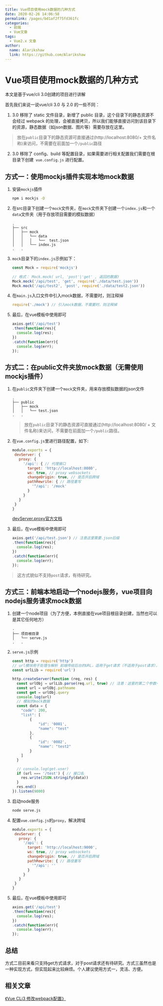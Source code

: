 ```yaml
---
title: Vue项目使用mock数据的几种方式
date: 2020-02-26 14:06:58
permalink: /pages/bd1af2f75fd361fc
categories: 
  - 前端
  - Vue文章
tags: 
  - Vue2.x 文章
author: 
  name: Alarikshaw
  link: https://github.com/Alarikshaw
---
```

# Vue项目使用mock数据的几种方式

本文是基于vue/cli 3.0创建的项目进行讲解

首先我们来说一说vue/cli 3.0 与 2.0 的一些不同：

1.  3.0 移除了 static 文件目录，新增了 public 目录，这个目录下的静态资源不会经过 webpack 的处理，会被直接拷贝，所以我们能够直接访问到该目录下的资源，静态数据（如json数据、图片等）需要存放在这里。
<!-- more -->
   > 放在`public`目录下的静态资源可直接通过(http://localhost:8080/+ 文件名称)来访问，不需要在前面加一个`/public`路径

2.  3.0 移除了 config、build 等配置目录，如果需要进行相关配置我们需要在根目录下创建` vue.config.js` 进行配置。

## 方式一：使用mockjs插件实现本地mock数据

1. 安装`mockjs`插件

   ```sh
   npm i mockjs -D
   ```

2. 在src目录下创建一个`mock`文件夹，在`mock`文件夹下创建一个`index.js`和一个`data`文件夹（用于存放项目需要的模拟数据）

   ```
   .
   ├── src
   │   ├── mock
   │   │   └── data
   │   │   │   └──  test.json
   │   │   └── index.js 
   .   .   
   ```

3. `mock`目录下的`index.js`示例如下：

   ```js
   const Mock = require('mockjs')
    
   // 格式： Mock.mock( url, 'post'|'get' , 返回的数据)
   Mock.mock('/api/test', 'get', require('./data/test.json'))
   Mock.mock('/api/test2', 'post', require('./data/test2.json'))
   ```

4. 在`main.js`入口文件中引入mock数据，不需要时，则注释掉

   ```js
   require('./mock') // 引入mock数据，不需要时，则注释掉
   ```

5. 最后，在vue模板中使用即可

   ```js
   axios.get('/api/test')
   .then(function(res){
     console.log(res);
   })
   .catch(function(err){
     console.log(err);
   });
   ```

   

## 方式二：在public文件夹放mock数据（无需使用mockjs插件）

1. 在`public`文件夹下创建一个`mock`文件夹，用来存放模拟数据的json文件

   ```
   .
   ├── public
   │   ├── mock
   │   │   └── test.json 
   .   .   
   ```

   > 放在`public`目录下的静态资源可直接通过(http://localhost:8080/ + 文件名称)来访问，不需要在前面加一个`/public`路径。



2. 在`vue.config.js`里进行路径配置，如下:

   ```js
   module.exports = {
    devServer: {
      proxy: {
        '/api': { // 代理接口
          target: 'http://localhost:8080',
          ws: true, // proxy websockets
          changeOrigin: true, // 是否开启跨域
          pathRewrite: { // 路径重写
            '^/api': '/mock'
          }
        }
      }
    }
   }
   ```

   [devServer.proxy官方文档](https://cli.vuejs.org/zh/config/#devserver-proxy)

3. 最后，在vue模板中使用即可

   ```js
   axios.get('/api/test.json') // 注意这里需要.json后缀
   .then(function(res){
     console.log(res);
   })
   .catch(function(err){
     console.log(err);
   });
   ```

> 这方式貌似不支持`post`请求，有待研究。



## 方式三：前端本地启动一个nodejs服务，vue项目向nodejs服务请求mock数据

1. 创建一个node项目（为了方便，本例直接在vue项目根目录创建，当然也可以是其它任何地方）

   ```
   .
   ├── 项目根目录
   │   └── serve.js
   .   .  
   ```

2. `serve.js`示例

   ```js
   const http = require('http')
   // url模块用于处理与解析 前端传给后台的URL，适用于get请求（不适用于post请求），详情参见文档
   const urlLib = require('url')
   
   http.createServer(function (req, res) {
     const urlObj = urlLib.parse(req.url, true) // 注意：这里的第二个参数一定要设置为：true, query才能解析为对象形式,可以更加方便地获取key:value
     const url = urlObj.pathname
     const get = urlObj.query
     console.log(url)
     // 模拟的mock数据
     const data = {
       "code": 200,
       "list": [
           {
               "id": '0001',
               "name": "test"
           },
           {
               "id": '0002',
               "name": "test2"
           }
       ]
     }
   
     // console.log(get.user)
     if (url === '/test') { // 接口名
       res.write(JSON.stringify(data))
     }
     res.end()
   }).listen(9000)
   ```

3. 启动node服务

   ```sh
   node serve.js
   ```

4. 配置`vue.config.js`的`proxy`，解决跨域

   ```js
   module.exports = {
    devServer: {
      proxy: {
        '/api': {
          target: 'http://localhost:9000',
          ws: true, // proxy websockets
          changeOrigin: true, // 是否开启跨域
          pathRewrite: { // 路径重写
            '^/api': ''
          }
        }
      }
    }
   }
   ```

5. 最后，在vue模板中使用即可

   ```js
   axios.get('/api/test')
   .then(function(res){
     console.log(res);
   })
   .catch(function(err){
     console.log(err);
   });
   ```

   

## 总结

方式二目前来看只支持get方式请求，对于post请求还有待研究。方式三虽然也是一种实现方式，但实现起来比较麻烦。个人建议使用方式一，灵活、方便。



## 相关文章

[《Vue CLi3 修改webpack配置》](https://xugaoyi.com/pages/5d463fbdb172d43b/)

